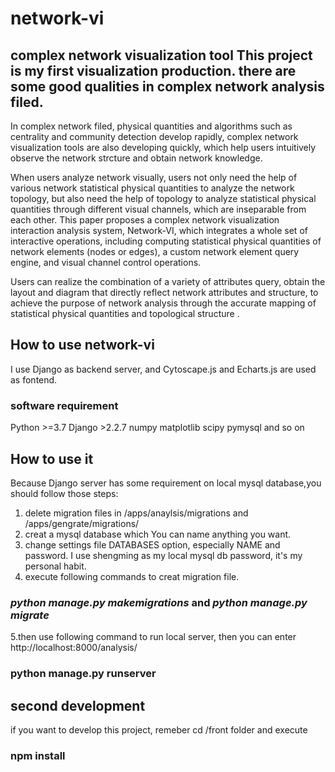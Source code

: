 # network-vi
complex network visualization tool 
This project is my first visualization production. 
**there are some good qualities in complex network analysis filed.**
---
In complex network filed, physical quantities and algorithms such as centrality and community detection develop rapidly, complex network visualization tools are also developing quickly, which help users intuitively observe the network strcture and obtain network knowledge.

When users analyze network visually, users not only need the help of various network statistical physical quantities to analyze the network topology, but also need the help of topology to analyze statistical physical quantities through different visual channels, which are inseparable from each other. This paper proposes a complex network visualization interaction analysis system, Network-VI,  which integrates a whole set of interactive operations, including computing statistical physical quantities of network elements (nodes or edges), a custom network element query engine, and visual channel control operations.

Users can realize the combination of a variety of attributes query, obtain the layout and diagram that directly reflect network attributes and structure, to achieve the purpose of network analysis through the accurate mapping of statistical physical quantities and topological structure . 

## How to use network-vi

I use Django as backend server, and Cytoscape.js and Echarts.js are used as fontend.

### software requirement
Python >=3.7
Django >2.2.7
numpy
matplotlib
scipy
pymysql
and so on
## How to use it
Because Django server has some requirement on local mysql database,you should follow those steps:
1. delete migration files in /apps/anaylsis/migrations and /apps/gengrate/migrations/
2. creat a mysql database which You can name anything you want.
3. change settings file DATABASES option, especially NAME and password. I use shengming as my local mysql db password, it's my personal habit.
4. execute following commands to creat migration file. 
### *python manage.py makemigrations* and *python manage.py migrate*
5.then use following command to run local server, then you can enter http://localhost:8000/analysis/
### python manage.py runserver
## second development
if you want to develop this project, remeber cd /front folder and execute 
### npm install




